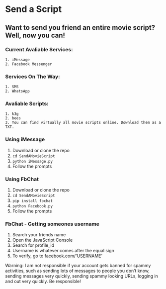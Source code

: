 # Send a Script

## Want to send you friend an entire movie script? Well, now you can!

### Current Avaliable Services:
	1. iMessage
	2. Facebook Messenger

### Services On The Way:
	1. SMS
	2. WhatsApp

### Avaliable Scripts:
	1. k3g
	2. bees
	3. You can find virtually all movie scripts online. Download them as a TXT.

### Using iMessage
1. Download or clone the repo 
2. `cd SendAMovieScript`
3. `python iMessage.py`
4. Follow the prompts 

### Using FbChat
1. Download or clone the repo 
2. `cd SendAMovieScript`
3. `pip install fbchat`
4. `python Facebook.py` 
5. Follow the prompts

### FbChat - Getting someones username
1. Search your friends name 
2. Open the JavaScript Console
3. Search for profile_id 
4. Username is whatever comes after the equal sign 
5. To verify, go to facebook.com/'USERNAME'

Warning: 
I am not responsible if your account gets banned for spammy activities, such as sending lots of messages to people you don’t know, sending messages very quickly, sending spammy looking URLs, logging in and out very quickly. Be responsible!